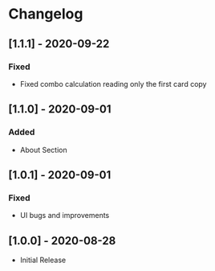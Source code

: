 # Changelog

## [1.1.1] - 2020-09-22
### Fixed
- Fixed combo calculation reading only the first card copy

## [1.1.0] - 2020-09-01
### Added
- About Section

## [1.0.1] - 2020-09-01
### Fixed
- UI bugs and improvements

## [1.0.0] - 2020-08-28
- Initial Release
